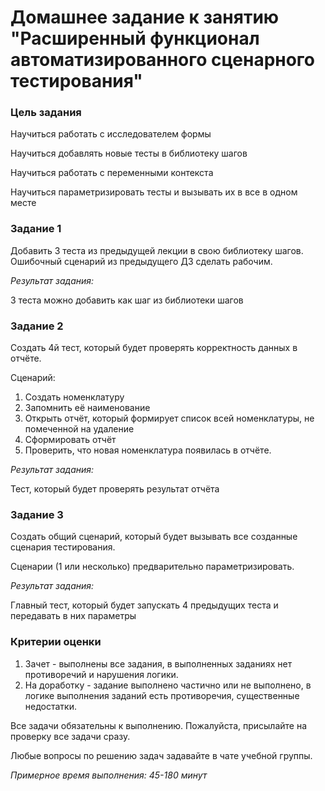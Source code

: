 # Домашнее задание к занятию "Расширенный функционал автоматизированного сценарного тестирования"


### Цель задания

Научиться работать с исследователем формы

Научиться добавлять новые тесты в библиотеку шагов

Научиться работать с переменными контекста

Научиться параметризировать тесты и вызывать их в все в одном месте


### Задание 1

Добавить 3 теста из предыдущей лекции в свою библиотеку шагов. Ошибочный сценарий из предыдущего ДЗ сделать рабочим.

*Результат задания:*

3 теста можно добавить как шаг из библиотеки шагов

### Задание 2

Создать 4й тест, который будет проверять корректность данных в отчёте. 

Сценарий: 
1. Создать номенклатуру
2. Запомнить её наименование
3. Открыть отчёт, который формирует список всей номенклатуры, не помеченной на удаление
4. Сформировать отчёт
5. Проверить, что новая номенклатура появилась в отчёте.

*Результат задания:*

Тест, который будет проверять результат отчёта

### Задание 3

Создать общий сценарий, который будет вызывать все созданные сценария тестирования.

Сценарии (1 или несколько) предварительно параметризировать.

*Результат задания:*

Главный тест, который будет запускать 4 предыдущих теста и передавать в них параметры


### Критерии оценки

1. Зачет - выполнены все задания, в выполненных заданиях нет противоречий и нарушения логики. 
2. На доработку - задание выполнено частично или не выполнено, в логике выполнения заданий есть противоречия, существенные недостатки.

Все задачи обязательны к выполнению. Пожалуйста, присылайте на проверку все задачи сразу.

Любые вопросы по решению задач задавайте в чате учебной группы.

*Примерное время выполнения: 45-180 минут*
